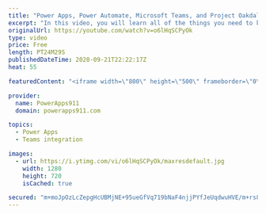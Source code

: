 ```yaml
---
title: "Power Apps, Power Automate, Microsoft Teams, and Project Oakdale preview for Pros"
excerpt: "In this video, you will learn all of the things you need to know to start building Power Apps and Flows with Project Oakdale preview. There are a lot of little difference and I do my best in this video to speed up your learning curve by showing you the things I struggled with.  Power Apps Training https://training.powerapps911.com"
originalUrl: https://youtube.com/watch?v=o6lHqSCPyOk
type: video
price: Free
length: PT24M29S
publishedDateTime: 2020-09-21T22:22:17Z
heat: 55

featuredContent: "<iframe width=\"800\" height=\"500\" frameborder=\"0\" src=\"https://www.youtube.com/embed/o6lHqSCPyOk\" allow=\"accelerometer; autoplay; encrypted-media; gyroscope; picture-in-picture\" allowfullscreen></iframe>"

provider:
  name: PowerApps911
  domain: powerapps911.com

topics:
  - Power Apps
  - Teams integration

images:
  - url: https://i.ytimg.com/vi/o6lHqSCPyOk/maxresdefault.jpg
    width: 1280
    height: 720
    isCached: true

secured: "m+moJpOzLcZepgHcUBMjNE+95ueGfVq719bNaF4njjPYfJeUqdwuHVE/m+rs8NylYYwc80d8nk7Fq8d05Pngec2fa4G/3DCGRWbyHX5L3mtlYxY4YwKc16qNJ0lZvzKbG5XL7DFY0FJ/P+v6hZi+OHHVV1wWNY3CdLbRdjKtEsAx1rmNnGxgGZZ3OsV0maGdm/2A6wuwjTqAgJJ2xsT+ZXcMtE5/vVbEaoc+FgTZ27BcFfmloVsHu8BUOgEMx7WBJxqOnZmXROiVySG4dHAABpOly7t/Lzx53UxX7cF5YQZy4kAH88n2sA1LVHxHci3EOYJ8dS4e0xdj3bkHbCe0D19Aj+IHsbYLHpwe/OIL/BPHM+nr+Q9ivoY6Kcetsap7gDQn/LFKMmYJUD63Cl0DoQQKGzpW6wjHA9bz2MGOHdw=;RUfaHFfuht0iTzHp/3xTrQ=="
---
```


